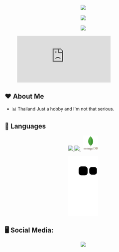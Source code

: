 <p align="center">
<img src="https://lanyard.cnrad.dev/api/525663044093870080">
</p>

</a>

<p align="center"> 
  <a href="https://discord.com/invite/N5GKkckrns" target="_blank"> <img src="https://cdn.discordapp.com/attachments/1057546737704779867/1086016666175021116/image.png"/> </a> 

</p>

<p align="center"> 
  <a href="https://ko-fi.com/aileen34" target="_blank"> <img src="https://ko-fi.com/img/githubbutton_sm.svg"/> </a> 
</p>

<figure><embed src="https://wakatime.com/share/@Adivise/a411e44c-56cb-4bf2-b9fd-da75e36b48c0.svg"></embed></figure>

## ♥ About Me

- 📊 Thailand Just a hobby and I'm not that serious.


## 🚀 Languages

<p align="center"> 
    <a href="https://developer.mozilla.org/en-US/docs/Web/JavaScript" target="_blank"> <img src="https://img.icons8.com/color/48/000000/javascript.png"/> </a> 
    <a style="padding-right:8px;" href="https://nodejs.org" target="_blank"> <img src="https://img.icons8.com/color/48/000000/nodejs.png"/> </a> 
    <a href="https://www.mongodb.com/" target="_blank"> <img src="https://raw.githubusercontent.com/devicons/devicon/master/icons/mongodb/mongodb-original-wordmark.svg" alt="mongodb" width="48" height="48"/> </a>
</p>

<div align="center">
  
  ![Snake animation](https://github.com/rafaballerini/rafaballerini/blob/output/github-contribution-grid-snake.svg)
  
</div>

## 🖥 Social Media:

<div align="center"> 

  <a href="https://www.youtube.com/channel/UCbIDP2LshygvX9k5wWNe_1Q" target="_blank"><img src="https://img.shields.io/badge/YouTube-FF0000?style=for-the-badge&logo=youtube&logoColor=white" target="_blank"></a>
 	
</div>
